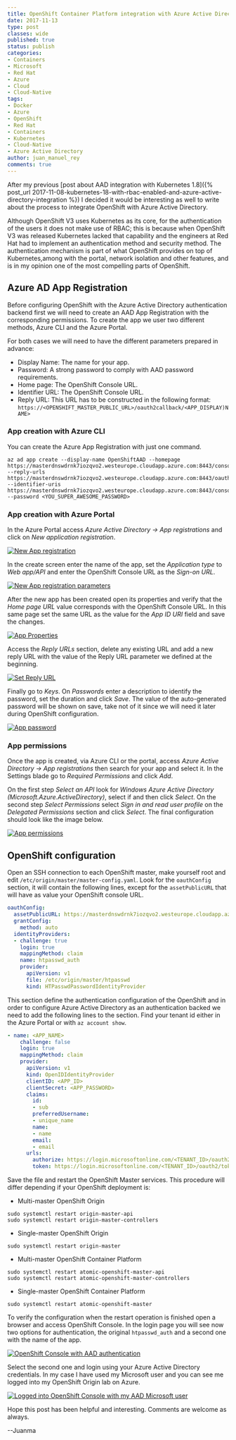 ```yaml
---
title: OpenShift Container Platform integration with Azure Active Directory
date: 2017-11-13
type: post
classes: wide
published: true
status: publish
categories:
- Containers
- Microsoft
- Red Hat
- Azure
- Cloud
- Cloud-Native
tags:
- Docker
- Azure
- OpenShift
- Red Hat
- Containers
- Kubernetes
- Cloud-Native
- Azure Active Directory
author: juan_manuel_rey
comments: true
---
```


After my previous [post about AAD integration with Kubernetes 1.8]({% post_url 2017-11-08-kubernetes-18-with-rbac-enabled-and-azure-active-directory-integration %}) I decided it would be interesting as well to write about the process to integrate OpenShift with Azure Active Directory.

Although OpenShift V3 uses Kubernetes as its core, for the authentication of the users it does not make use of RBAC; this is because when OpenShift V3 was released Kubernetes lacked that capability and the engineers at Red Hat had to implement an authentication method and security method. The authentication mechanism is part of what OpenShift provides on top of Kubernetes,among with the portal, network isolation and other features, and is in my opinion one of the most compelling parts of OpenShift.

## Azure AD App Registration

Before configuring OpenShift with the Azure Active Directory authentication backend first we will need to create an AAD App Registration with the corresponding permissions. To create the app we user two different methods, Azure CLI and the Azure Portal.

For both cases we will need to have the different parameters prepared in advance:

- Display Name: The name for your app.
- Password: A strong password to comply with AAD password requirements.
- Home page: The OpenShift Console URL.
- Identifier URL: The OpenShift Console URL.
- Reply URL: This URL has to be constructed in the following format: `https://<OPENSHIFT_MASTER_PUBLIC_URL>/oauth2callback/<APP_DISPLAY)NAME>`

### App creation with Azure CLI

You can create the Azure App Registration with just one command.

```azurecli
az ad app create --display-name OpenShiftAAD --homepage https://masterdnswdrnk7iozqvo2.westeurope.cloudapp.azure.com:8443/console --reply-urls https://masterdnswdrnk7iozqvo2.westeurope.cloudapp.azure.com:8443/oauth2callback/OpenShiftAAD --identifier-uris https://masterdnswdrnk7iozqvo2.westeurope.cloudapp.azure.com:8443/console --password <YOU_SUPER_AWESOME_PASSWORD>
```

### App creation with Azure Portal

In the Azure Portal access *Azure Active Directory -> App registrations* and click on *New application registration*.

[![](/assets/images/ocp_aad_web_app_1.png "New App registration")]({{site.url}}/assets/images/ocp_aad_web_app_1.png)

In the create screen enter the name of the app, set the *Application type* to *Web app/API* and enter the OpenShift Console URL as the *Sign-on URL*.

[![](/assets/images/ocp_aad_web_app_2.png "New App registration parameters")]({{site.url}}/assets/images/ocp_aad_web_app_2.png)

After the new app has been created open its properties and verify that the *Home page URL* value corresponds with the OpenShift Console URL. In this same page set the same URL as the value for the *App ID URI* field and save the changes.

[![](/assets/images/ocp_aad_web_app_3.png "App Properties")]({{site.url}}/assets/images/ocp_aad_web_app_3.png)

Access the *Reply URLs* section, delete any existing URL and add a new reply URL with the value of the Reply URL parameter we defined at the beginning.

[![](/assets/images/ocp_aad_web_app_4.png "Set Reply URL")]({{site.url}}/assets/images/ocp_aad_web_app_4.png)

Finally go to *Keys*. On *Passwords* enter a description to identify the password, set the duration and click *Save*. The value of the auto-generated password will be shown on save, take not of it since we will need it later during OpenShift configuration.

[![](/assets/images/ocp_aad_web_app_5.png "App password")]({{site.url}}/assets/images/ocp_aad_web_app_5.png)

### App permissions

Once the app is created, via Azure CLI or the portal, access *Azure Active Directory -> App registrations* then search for your app and select it. In the Settings blade go to *Required Permissions* and click *Add*.

On the first step *Select an API* look for *Windows Azure Active Directory (Microsoft.Azure.ActiveDirectory)*, select if and then click *Select*. On the second step *Select Permissions* select *Sign in and read user profile* on the *Delegated Permissions* section and click *Select*. The final configuration should look like the image below.

[![](/assets/images/app_permissions.png "App permissions")]({{site.url}}/assets/images/app_permissions.png)

## OpenShift configuration

Open an SSH connection to each OpenShift master, make yourself root and edit `/etc/origin/master/master-config.yaml`. Look for the `oauthConfig` section, it will contain the following lines, except for the `assetPublicURL` that will have as value your OpenShift console URL. 

```yaml
oauthConfig:
  assetPublicURL: https://masterdnswdrnk7iozqvo2.westeurope.cloudapp.azure.com:8443/console
  grantConfig:
    method: auto
  identityProviders:
  - challenge: true
    login: true
    mappingMethod: claim
    name: htpasswd_auth
    provider:
      apiVersion: v1
      file: /etc/origin/master/htpasswd
      kind: HTPasswdPasswordIdentityProvider
```

This section define the authentication configuration of the OpenShift and in order to configure Azure Active Directory as an authentication backed we need to add the following lines to the section. Find your tenant id either in the Azure Portal or with `az account show`.

```yaml
- name: <APP_NAME>
    challenge: false
    login: true
    mappingMethod: claim
    provider:
      apiVersion: v1
      kind: OpenIDIdentityProvider
      clientID: <APP_ID>
      clientSecret: <APP_PASSWORD>
      claims:
        id:
        - sub
        preferredUsername:
        - unique_name
        name:
        - name
        email:
        - email
      urls:
        authorize: https://login.microsoftonline.com/<TENANT_ID>/oauth2/authorize
        token: https://login.microsoftonline.com/<TENANT_ID>/oauth2/token
```

Save the file and restart the OpenShift Master services. This procedure will differ depending if your OpenShift deployment is:

- Multi-master OpenShift Origin

```
sudo systemctl restart origin-master-api
sudo systemctl restart origin-master-controllers
```

- Single-master OpenShift Origin

```
sudo systemctl restart origin-master
```

- Multi-master OpenShift Container Platform

```
sudo systemctl restart atomic-openshift-master-api
sudo systemctl restart atomic-openshift-master-controllers
```

- Single-master OpenShift Container Platform

```
sudo systemctl restart atomic-openshift-master
```

To verify the configuration when the restart operation is finished open a browser and access OpenShift Console. In the login page you will see now two options for authentication, the original `htpasswd_auth` and a second one with the name of the app.

[![](/assets/images/ocp_console_aad.png "OpenShift Console with AAD authentication")]({{site.url}}/assets/images/ocp_console_aad.png)

Select the second one and login using your Azure Active Directory credentials. In my case I have used my Microsoft user and you can see me logged into my OpenShift Origin lab on Azure.

[![](/assets/images/ocp_logged_with_aad_user.png "Logged into OpenShift Console with my AAD Microsoft user")]({{site.url}}/assets/images/ocp_logged_with_aad_user.png)

Hope this post has been helpful and interesting. Comments are welcome as always.

--Juanma

